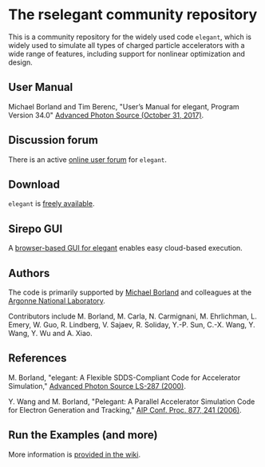 # The rselegant community repository
This is a community repository for the widely used code `elegant`, which is widely used to simulate all types of charged particle accelerators with a wide range of features, including support for nonlinear optimization and design. 

## User Manual
Michael Borland and Tim Berenc, "User’s Manual for elegant, Program Version 34.0" [Advanced Photon Source (October 31, 2017)](http://www.aps.anl.gov/Accelerator_Systems_Division/Accelerator_Operations_Physics/manuals/elegant_latest/elegant.html).

## Discussion forum
There is an active [online user forum](https://www.aps.anl.gov/Accelerator_Systems_Division/Accelerator_Operations_Physics/phpBB3/) for `elegant`.

## Download
`elegant` is [freely available](https://www1.aps.anl.gov/Accelerator-Operations-Physics/Software).

## Sirepo GUI
A [browser-based GUI for elegant](http://sirepo.com) enables easy cloud-based execution.

## Authors
The code is primarily supported by [Michael Borland](https://www.linkedin.com/in/michael-borland-3a228526/) and colleagues at the [Argonne National Laboratory](https://www1.aps.anl.gov/).

Contributors include M. Borland, M. Carla, N. Carmignani, M. Ehrlichman, L. Emery, W. Guo, R. Lindberg, V. Sajaev, R. Soliday, Y.-P. Sun, C.-X. Wang, Y. Wang, Y. Wu and A. Xiao.

## References
M. Borland, "elegant: A Flexible SDDS-Compliant Code for Accelerator Simulation," [Advanced Photon Source LS-287 (2000)](https://www1.aps.anl.gov/icms_files/lsnotes/files/APS_1418218.pdf).

Y. Wang and M. Borland, "Pelegant: A Parallel Accelerator Simulation Code for Electron Generation and Tracking," [AIP Conf. Proc. 877, 241 (2006)](http://aip.scitation.org/doi/pdf/10.1063/1.2409141).

## Run the Examples (and more)
More information is [provided in the wiki](https://github.com/radiasoft/elegant/wiki).
